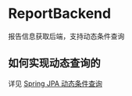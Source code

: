 # ReportBackend
报告信息获取后端，支持动态条件查询

## 如何实现动态查询的
详见 [Spring JPA 动态条件查询](https://www.umbrella-leaf.com/archives/springjpa-dong-tai-tiao-jian-cha-xun)
